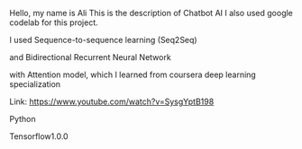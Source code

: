 Hello, my name is Ali
This is the description of Chatbot AI
I also used google codelab for this project.


I used Sequence-to-sequence learning (Seq2Seq)

and Bidirectional Recurrent Neural Network

with Attention model, which I learned from coursera deep learning specialization

Link: https://www.youtube.com/watch?v=SysgYptB198




Python

Tensorflow1.0.0

